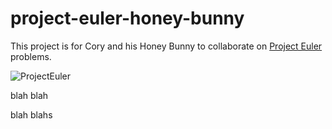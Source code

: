 # project-euler-honey-bunny
This project is for Cory and his Honey Bunny to collaborate on [Project Euler](https://projecteuler.net/) problems.


![ProjectEuler](https://projecteuler.net/profile/pusheen-the-cat.png)

blah blah

blah blahs
